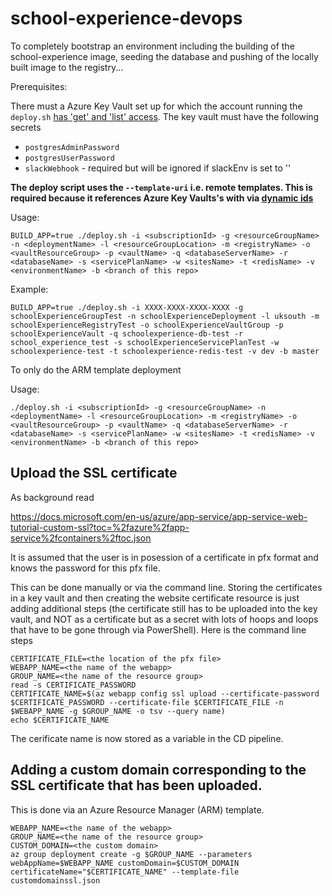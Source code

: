 # school-experience-devops

To completely bootstrap an environment including the building of the school-experience image, seeding the database and pushing of the locally built image to the registry...

Prerequisites:

There must a Azure Key Vault set up for which the account running the `deploy.sh` [has 'get' and 'list' access](https://docs.microsoft.com/en-us/azure/key-vault/quick-create-net#assign-permissions-to-your-application-to-read-secrets-from-key-vault). The key vault must have the following secrets

* `postgresAdminPassword`
* `postgresUserPassword`
* `slackWebhook` - required but will be ignored if slackEnv is set to '' 

**The deploy script uses the `--template-uri` i.e. remote templates. This is required because it references Azure Key Vaults's with via [dynamic ids](https://docs.microsoft.com/en-us/azure/azure-resource-manager/resource-manager-keyvault-parameter#reference-secrets-with-dynamic-id)** 

Usage: 

    BUILD_APP=true ./deploy.sh -i <subscriptionId> -g <resourceGroupName> -n <deploymentName> -l <resourceGroupLocation> -m <registryName> -o <vaultResourceGroup> -p <vaultName> -q <databaseServerName> -r <databaseName> -s <servicePlanName> -w <sitesName> -t <redisName> -v <environmentName> -b <branch of this repo>

Example:

    BUILD_APP=true ./deploy.sh -i XXXX-XXXX-XXXX-XXXX -g schoolExperienceGroupTest -n schoolExperienceDeployment -l uksouth -m schoolExperienceRegistryTest -o schoolExperienceVaultGroup -p schoolExperienceVault -q schoolexperience-db-test -r school_experience_test -s schoolExperienceServicePlanTest -w schoolexperience-test -t schoolexperience-redis-test -v dev -b master

To only do the ARM template deployment 

Usage:

    ./deploy.sh -i <subscriptionId> -g <resourceGroupName> -n <deploymentName> -l <resourceGroupLocation> -m <registryName> -o <vaultResourceGroup> -p <vaultName> -q <databaseServerName> -r <databaseName> -s <servicePlanName> -w <sitesName> -t <redisName> -v <environmentName> -b <branch of this repo>

## Upload the SSL certificate

As background read

https://docs.microsoft.com/en-us/azure/app-service/app-service-web-tutorial-custom-ssl?toc=%2fazure%2fapp-service%2fcontainers%2ftoc.json

It is assumed that the user is in posession of a certificate in pfx format and knows the password for this pfx file.

This can be done manually or via the command line. Storing the certificates in a key vault and then creating the website certificate resource is just adding additional steps (the certificate still has to be uploaded into the key vault, and NOT as a certificate but as a secret with lots of hoops and loops that have to be gone through via PowerShell). Here is the command line steps

    CERTIFICATE_FILE=<the location of the pfx file>
    WEBAPP_NAME=<the name of the webapp>
    GROUP_NAME=<the name of the resource group>
    read -s CERTIFICATE_PASSWORD
    CERTIFICATE_NAME=$(az webapp config ssl upload --certificate-password $CERTIFICATE_PASSWORD --certificate-file $CERTIFICATE_FILE -n $WEBAPP_NAME -g $GROUP_NAME -o tsv --query name)
    echo $CERTIFICATE_NAME

The cerificate name is now stored as a variable in the CD pipeline.

## Adding a custom domain corresponding to the SSL certificate that has been uploaded.

This is done via an Azure Resource Manager (ARM) template.

    WEBAPP_NAME=<the name of the webapp>
    GROUP_NAME=<the name of the resource group>
    CUSTOM_DOMAIN=<the custom domain>
    az group deployment create -g $GROUP_NAME --parameters webAppName=$WEBAPP_NAME customDomain=$CUSTOM_DOMAIN certificateName="$CERTIFICATE_NAME" --template-file customdomainssl.json
